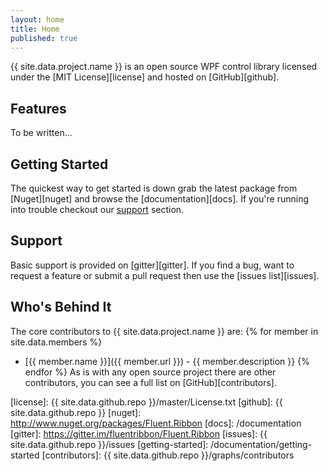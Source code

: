 ```yaml
---
layout: home
title: Home
published: true
---
```


{{ site.data.project.name }} is an open source WPF control library licensed under the [MIT License][license] and hosted on [GitHub][github].

## Features

To be written...

## Getting Started
The quickest way to get started is down grab the latest package from [Nuget][nuget] and browse the [documentation][docs]. If you're running into trouble checkout our [support](#support) section.

## Support<a name="support"></a>
Basic support is provided on [gitter][gitter]. If you find a bug, want to request a feature or submit a pull request then use the [issues list][issues].

## Who's Behind It
The core contributors to {{ site.data.project.name }} are:
{% for member in site.data.members %}
 - [{{ member.name }}]({{ member.url }}) - {{ member.description }}
{% endfor %}
As is with any open source project there are other contributors, you can see a full list on [GitHub][contributors].

[license]: {{ site.data.github.repo }}/master/License.txt
[github]: {{ site.data.github.repo }}
[nuget]: http://www.nuget.org/packages/Fluent.Ribbon
[docs]: /documentation
[gitter]: https://gitter.im/fluentribbon/Fluent.Ribbon
[issues]: {{ site.data.github.repo }}/issues
[getting-started]: /documentation/getting-started
[contributors]: {{ site.data.github.repo }}/graphs/contributors